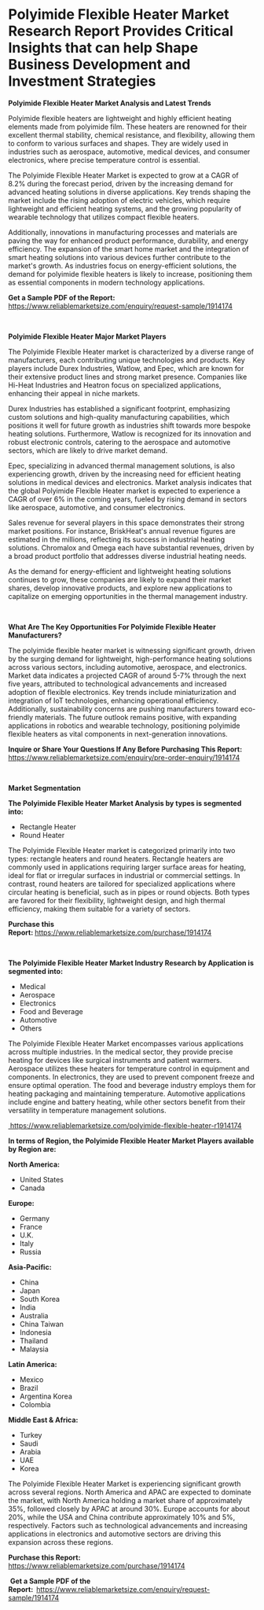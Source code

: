 <p><h1>Polyimide Flexible Heater Market Research Report Provides Critical Insights that can help Shape Business Development and Investment Strategies</h1></p><p><strong>Polyimide Flexible Heater Market Analysis and Latest Trends</strong></p>
<p><p>Polyimide flexible heaters are lightweight and highly efficient heating elements made from polyimide film. These heaters are renowned for their excellent thermal stability, chemical resistance, and flexibility, allowing them to conform to various surfaces and shapes. They are widely used in industries such as aerospace, automotive, medical devices, and consumer electronics, where precise temperature control is essential.</p><p>The Polyimide Flexible Heater Market is expected to grow at a CAGR of 8.2% during the forecast period, driven by the increasing demand for advanced heating solutions in diverse applications. Key trends shaping the market include the rising adoption of electric vehicles, which require lightweight and efficient heating systems, and the growing popularity of wearable technology that utilizes compact flexible heaters.</p><p>Additionally, innovations in manufacturing processes and materials are paving the way for enhanced product performance, durability, and energy efficiency. The expansion of the smart home market and the integration of smart heating solutions into various devices further contribute to the market's growth. As industries focus on energy-efficient solutions, the demand for polyimide flexible heaters is likely to increase, positioning them as essential components in modern technology applications.</p></p>
<p><strong>Get a Sample PDF of the Report:&nbsp;</strong> <a href="https://www.reliablemarketsize.com/enquiry/request-sample/1914174?utm_campaign=3064&utm_medium=2&utm_source=Github&utm_content=ia&utm_term=16042025&utm_id=polyimide-flexible-heater">https://www.reliablemarketsize.com/enquiry/request-sample/1914174</a></p>
<p>&nbsp;</p>
<p><strong>Polyimide Flexible Heater Major Market Players</strong></p>
<p><p>The Polyimide Flexible Heater market is characterized by a diverse range of manufacturers, each contributing unique technologies and products. Key players include Durex Industries, Watlow, and Epec, which are known for their extensive product lines and strong market presence. Companies like Hi-Heat Industries and Heatron focus on specialized applications, enhancing their appeal in niche markets.</p><p>Durex Industries has established a significant footprint, emphasizing custom solutions and high-quality manufacturing capabilities, which positions it well for future growth as industries shift towards more bespoke heating solutions. Furthermore, Watlow is recognized for its innovation and robust electronic controls, catering to the aerospace and automotive sectors, which are likely to drive market demand.</p><p>Epec, specializing in advanced thermal management solutions, is also experiencing growth, driven by the increasing need for efficient heating solutions in medical devices and electronics. Market analysis indicates that the global Polyimide Flexible Heater market is expected to experience a CAGR of over 6% in the coming years, fueled by rising demand in sectors like aerospace, automotive, and consumer electronics.</p><p>Sales revenue for several players in this space demonstrates their strong market positions. For instance, BriskHeat's annual revenue figures are estimated in the millions, reflecting its success in industrial heating solutions. Chromalox and Omega each have substantial revenues, driven by a broad product portfolio that addresses diverse industrial heating needs.</p><p>As the demand for energy-efficient and lightweight heating solutions continues to grow, these companies are likely to expand their market shares, develop innovative products, and explore new applications to capitalize on emerging opportunities in the thermal management industry.</p></p>
<p>&nbsp;</p>
<p><strong>What Are The Key Opportunities For Polyimide Flexible Heater Manufacturers?</strong></p>
<p><p>The polyimide flexible heater market is witnessing significant growth, driven by the surging demand for lightweight, high-performance heating solutions across various sectors, including automotive, aerospace, and electronics. Market data indicates a projected CAGR of around 5-7% through the next five years, attributed to technological advancements and increased adoption of flexible electronics. Key trends include miniaturization and integration of IoT technologies, enhancing operational efficiency. Additionally, sustainability concerns are pushing manufacturers toward eco-friendly materials. The future outlook remains positive, with expanding applications in robotics and wearable technology, positioning polyimide flexible heaters as vital components in next-generation innovations.</p></p>
<p><strong>Inquire or Share Your Questions If Any Before Purchasing This Report:</strong> <a href="https://www.reliablemarketsize.com/enquiry/pre-order-enquiry/1914174?utm_campaign=3064&utm_medium=2&utm_source=Github&utm_content=ia&utm_term=16042025&utm_id=polyimide-flexible-heater">https://www.reliablemarketsize.com/enquiry/pre-order-enquiry/1914174</a></p>
<p>&nbsp;</p>
<p><strong>Market Segmentation</strong></p>
<p><strong>The Polyimide Flexible Heater Market Analysis by types is segmented into:</strong></p>
<p><ul><li>Rectangle Heater</li><li>Round Heater</li></ul></p>
<p><p>The Polyimide Flexible Heater market is categorized primarily into two types: rectangle heaters and round heaters. Rectangle heaters are commonly used in applications requiring larger surface areas for heating, ideal for flat or irregular surfaces in industrial or commercial settings. In contrast, round heaters are tailored for specialized applications where circular heating is beneficial, such as in pipes or round objects. Both types are favored for their flexibility, lightweight design, and high thermal efficiency, making them suitable for a variety of sectors.</p></p>
<p><strong>Purchase this Report:&nbsp;</strong><a href="https://www.reliablemarketsize.com/purchase/1914174?utm_campaign=3064&utm_medium=2&utm_source=Github&utm_content=ia&utm_term=16042025&utm_id=polyimide-flexible-heater">https://www.reliablemarketsize.com/purchase/1914174</a></p>
<p>&nbsp;</p>
<p><strong>The Polyimide Flexible Heater Market Industry Research by Application is segmented into:</strong></p>
<p><ul><li>Medical</li><li>Aerospace</li><li>Electronics</li><li>Food and Beverage</li><li>Automotive</li><li>Others</li></ul></p>
<p><p>The Polyimide Flexible Heater Market encompasses various applications across multiple industries. In the medical sector, they provide precise heating for devices like surgical instruments and patient warmers. Aerospace utilizes these heaters for temperature control in equipment and components. In electronics, they are used to prevent component freeze and ensure optimal operation. The food and beverage industry employs them for heating packaging and maintaining temperature. Automotive applications include engine and battery heating, while other sectors benefit from their versatility in temperature management solutions.</p></p>
<p><a href="https://www.reliablemarketsize.com/polyimide-flexible-heater-r1914174?utm_campaign=3064&utm_medium=2&utm_source=Github&utm_content=ia&utm_term=16042025&utm_id=polyimide-flexible-heater">&nbsp;https://www.reliablemarketsize.com/polyimide-flexible-heater-r1914174</a></p>
<p><strong>In terms of Region, the Polyimide Flexible Heater Market Players available by Region are:</strong></p>
<p>
    <p> <strong> North America: </strong>
        <ul>
            <li>United States</li>
            <li>Canada</li>
        </ul>
        </p> 
    <p> <strong> Europe: </strong>
        <ul>
            <li>Germany</li>
            <li>France</li>
            <li>U.K.</li>
            <li>Italy</li>
            <li>Russia</li>
        </ul>
        </p> 
    <p> <strong> Asia-Pacific: </strong>
        <ul>
            <li>China</li>
            <li>Japan</li>
            <li>South Korea</li>
            <li>India</li>
            <li>Australia</li>
            <li>China Taiwan</li>
            <li>Indonesia</li>
            <li>Thailand</li>
            <li>Malaysia</li>
        </ul>
        </p> 
    <p> <strong> Latin America: </strong>
        <ul>
            <li>Mexico</li>
            <li>Brazil</li>
            <li>Argentina Korea</li>
            <li>Colombia</li>
        </ul>
        </p> 
    <p> <strong> Middle East & Africa: </strong>
        <ul>
            <li>Turkey</li>
            <li>Saudi</li>
            <li>Arabia</li>
            <li>UAE</li>
            <li>Korea</li>
        </ul>
    </p>
    </p>
<p><p>The Polyimide Flexible Heater Market is experiencing significant growth across several regions. North America and APAC are expected to dominate the market, with North America holding a market share of approximately 35%, followed closely by APAC at around 30%. Europe accounts for about 20%, while the USA and China contribute approximately 10% and 5%, respectively. Factors such as technological advancements and increasing applications in electronics and automotive sectors are driving this expansion across these regions.</p></p>
<p><strong>Purchase this Report: </strong><a href="https://www.reliablemarketsize.com/purchase/1914174?utm_campaign=3064&utm_medium=2&utm_source=Github&utm_content=ia&utm_term=16042025&utm_id=polyimide-flexible-heater">https://www.reliablemarketsize.com/purchase/1914174</a></p>
<p>&nbsp;<strong>Get a Sample PDF of the Report:&nbsp;&nbsp;</strong><a href="https://www.reliablemarketsize.com/enquiry/request-sample/1914174?utm_campaign=3064&utm_medium=2&utm_source=Github&utm_content=ia&utm_term=16042025&utm_id=polyimide-flexible-heater">https://www.reliablemarketsize.com/enquiry/request-sample/1914174</a></p>
<p><strong></strong></p>
<p><p></p><p></p><p></p></p>